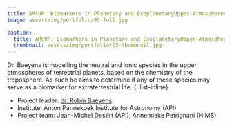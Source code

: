 ```yaml
---
title: AMCUP: Biomarkers in Planetary and ExoplanetaryUpper-Atmospheres
image: assets/img/portfolio/03-full.jpg

caption:
  title: AMCUP: Biomarkers in Planetary and ExoplanetaryUpper-Atmospheres
  thumbnail: assets/img/portfolio/03-thumbnail.jpg
---
```

Dr. Baeyens is modelling the neutral and ionic species in the upper atmospheres of terrestrial planets, based on the chemistry of the troposphere. As such he aims to determine if any of these species may serve as a biomarker for extraterrestrial life.
{:.list-inline}
- Project leader: [dr. Robin Baeyens](https://www.linkedin.com/in/robin-baeyens/)
- Institute: Anton Pannekoek Institute for Astronomy (API)
- Project team: Jean-Michel Desért (API), Annemieke Petrignani (HIMS)
